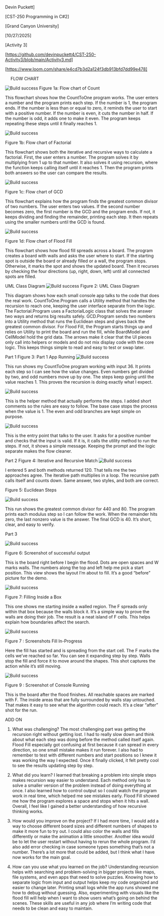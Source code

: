 
Devin Puckett]

[CST-250 Programming in C#2]

[Grand Canyon University]

[10/27/2025]

[Activity 3]

[https://github.com/devinpuckett4/CST-250-Activity3/blob/main/Activity3.md]

[https://www.loom.com/share/e4cd7b3d2a124f3db913bfd7dd99e478]






 
FLOW CHART

![Build success](part1.png)
Figure 1a: Flow chart of Count

This flowchart shows how the CountToOne program works. The user enters a number and the program prints each step. If the number is 1, the program ends. If the number is less than or equal to zero, it reminds the user to start with a positive number. If the number is even, it cuts the number in half. If the number is odd, it adds one to make it even. The program keeps repeating these steps until it finally reaches 1.





![Build success](part2.png)

Figure 1b: Flow chart of Factorial

This flowchart shows both the iterative and recursive ways to calculate a factorial. First, the user enters a number. The program solves it by multiplying from 1 up to that number. It also solves it using recursion, where the function keeps calling itself until it reaches 1. Then the program prints both answers so the user can compare the results.









![Build success](part3.png)

Figure 1c: Flow chart of GCD

This flowchart explains how the program finds the greatest common divisor of two numbers. The user enters two values. If the second number becomes zero, the first number is the GCD and the program ends. If not, it keeps dividing and finding the remainder, printing each step. It then repeats using the smaller numbers until the GCD is found.









![Build success](part4.png)

Figure 1d: Flow chart of Flood Fill

This flowchart shows how flood fill spreads across a board. The program creates a board with walls and asks the user where to start. If the starting spot is outside the board or already filled or a wall, the program stops. Otherwise, it marks the spot and shows the updated board. Then it recurses by checking the four directions (up, right, down, left) until all connected spots are filled.








UML Class Diagram
![Build success](Activity3uml.png)
Figure 2: UML Class Diagram

This diagram shows how each small console app talks to the code that does the real work. CountToOne.Program calls a Utility method that handles the recursion to reach one, keeping the user interface separate from the logic. The Factorial.Program uses a FactorialLogic class that solves the answer two ways and returns big results safely. GCD.Program sends two numbers into a Utility method that runs the Euclidean steps and gives back the greatest common divisor. For Flood Fill, the Program starts things up and relies on Utility to print the board and run the fill, while BoardModel and CellModel hold the grid data. The arrows make it clear that the UI pieces only call into helpers or models and do not mix display code with the core logic. This keeps things simple to read and easy to test or swap later.

Part 1
Figure 3: Part 1 App Running
![Build success](count1.png)

This run shows my CountToOne program working with input 36. It prints each step so I can see how the value changes. Even numbers get divided by two, and odd numbers move up by one. The steps keep going until the value reaches 1. This proves the recursion is doing exactly what I expect.








![Build success](count2.png)

This is the helper method that actually performs the steps. I added short comments so the rules are easy to follow. The base case stops the process when the value is 1. The even and odd branches are kept simple on purpose. 

![Build success](count3.png)

This is the entry point that talks to the user. It asks for a positive number and checks that the input is valid. If it is, it calls the utility method to run the steps. If not, it shows a simple message. Keeping the prompt and the logic separate makes the flow cleaner. 



Part 2
Figure 4: Iterative and Recursive Match
![Build success](fact.png)

I entered 5 and both methods returned 120. That tells me the two approaches agree. The iterative path multiplies in a loop. The recursive path calls itself and counts down. Same answer, two styles, and both are correct.











Figure 5: Euclidean Steps

![Build success](gcd.png)

This run shows the greatest common divisor for 440 and 80. The program prints each modulus step so I can follow the work. When the remainder hits zero, the last nonzero value is the answer. The final GCD is 40. It’s short, clear, and easy to verify.











Part 3

![Build success](prefill.png)

Figure 6: Screenshot of successful output

This is the board right before I begin the flood. Dots are open spaces and W marks walls. The numbers along the top and left help me pick a start position. This view shows the layout I’m about to fill. It’s a good “before” picture for the demo.









![Build success](wallfill.png)

Figure 7: Filling Inside a Box

This one shows me starting inside a walled region. The F spreads only within that box because the walls block it. It’s a simple way to prove the walls are doing their job. The result is a neat island of F cells. This helps explain how boundaries affect the search.
 










![Build success](duringfill.png)

Figure 7 : Screenshots Fill In-Progress

Here the fill has started and is spreading from the start cell. The F marks the cells we’ve reached so far. You can see it expanding step by step. Walls stop the fill and force it to move around the shapes. This shot captures the action while it’s still moving.











![Build success](donefill.png)

Figure 9 : Screenshot of Console Running

This is the board after the flood finishes. All reachable spaces are marked with F. The inside areas that are fully surrounded by walls stay untouched. That makes it easy to see what the algorithm could reach. It’s a clear “after” shot for the run.











ADD ON



1. What was challenging?
The most challenging part was getting the recursion right without getting lost. I had to really slow down and think about what each step was doing before the method called itself again. Flood Fill especially got confusing at first because it can spread in every direction, so one small mistake makes it run forever. I also had to remember to test with different numbers and start positions so I knew it was working the way I expected. Once it finally clicked, it felt pretty cool to see the results updating step by step.

2. What did you learn?
I learned that breaking a problem into simple steps makes recursion way easier to understand. Each method only has to solve a smaller version of the problem instead of doing everything at once. I also learned how to control output so I could watch the program work in real time, which helped me see mistakes early. Flood Fill showed me how the program explores a space and stops when it hits a wall. Overall, I feel like I gained a better understanding of how recursive thinking works.

3. How would you improve on the project?
If I had more time, I would add a way to choose different board sizes and different numbers of shapes to make it more fun to try out. I could also color the walls and fills differently or make the animation a little smoother. Another idea would be to let the user restart without having to rerun the whole program. I’d also add error checking in case someone types something that’s not a number. There’s a lot more that could be added, but I think what I have now works for the main goal.

4. How can you use what you learned on the job?
Understanding recursion helps with searching and problem-solving in bigger projects like maps, file systems, and even apps that need to solve puzzles. Knowing how to separate logic from input and output helps keep my code organized and easier to change later. Printing small logs while the app runs showed me how to debug without guessing. Also, experimenting with visuals like the flood fill will help when I want to show users what’s going on behind the scenes. These skills are useful in any job where I’m writing code that needs to be clean and easy to maintain.
